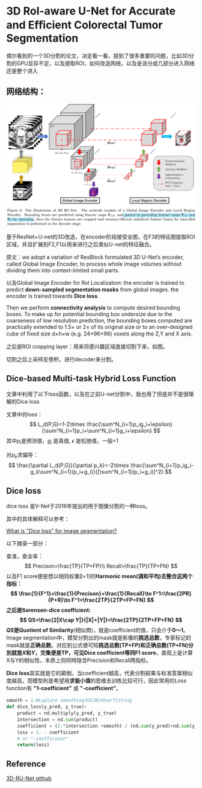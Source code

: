 # 3D RoI-aware U-Net for Accurate and Eﬃcient Colorectal Tumor Segmentation

偶尔看到的一个3D分割的论文，决定看一看，提到了很多重要的问题，比如3D分割的GPU显存不足，以及提取ROI，如何改造网络，以及是该分成几部分进入网络还是整个进入

## 网络结构：

![net](https://github.com/MeerkatX/Tips/blob/master/%E8%AE%BA%E6%96%87%E7%AC%94%E8%AE%B0/imgs/3DRunet1.png)

基于ResNet+U-net的3D改造，在encoder阶段接受全图，在F3的特征图提取ROI区域，并且扩展到F2,F1以用来进行之后类似U-net的特征融合。

原文：we adopt a variation of ResBlock formulated 3D U-Net’s encoder, called Global Image Encoder, to process whole image volumes without dividing them into context-limited small parts. 

以及Global Image Encoder for RoI Localization:  the encoder is trained to predict **down-sampled segmentation masks** from global images.  the encoder is trained towards **Dice loss**.

 Then we perform **connectivity analysis** to compute desired bounding boxes. To make up for potential bounding box undersize due to the coarseness of low resolution prediction, the bounding boxes computed are practically extended to 1.5× or 2× of its original size or to an over-designed cube of ﬁxed size d×h×w (e.g. 24×96×96) voxels along the Z,Y and X axis. 

之后是ROI cropping layer：用来将感兴趣区域直接切割下来，如图。

切割之后上采样反卷积，进行decoder来分割。

## Dice-based Multi-task Hybrid Loss Function

文章中利用了以下loss函数，以及在之前U-net分割中，我也用了但是并不是很理解的Dice loss

文章中的loss：
$$
L_d(P,G)=1-2\times \frac{\sum^N_{i=1}p_ig_i+\epsilon}{\sum^N_{i=1}p_i+\sum^N_{i=1}g_i+\epsilon}
$$
其中$p_i$是预测值，$g_i$ 是真值, $\epsilon$ 是松弛值，一般=1

对$p_k$求偏导：
$$
\frac{\partial L_d(P,G)}{\partial p_k}=-2\times \frac{\sum^N_{i=1}p_ig_i-g_k\sum^N_{i=1}(p_i+g_i)}{[\sum^N_{i=1}(p_i+g_i)]^2}
$$


## Dice loss

dice loss 是V-Net于2016年提出的用于图像分割的一种loss。

其中的具体解释可以参考：

[What is "Dice loss" for image segmentation?](https://dev.to/andys0975/what-is-dice-loss-for-image-segmentation-3p85)

以下摘录一部分：

查准，查全率：
$$
Precison=\frac{TP}{TP+FP}\\
Recall=\frac{TP}{TP+FN}
$$
以及F1 score便是想以相同权重β=1)的**Harmonic mean(调和平均)**去整合这两个指标：
$$
\frac{1}{F^1}=\frac{1}{Precison}+\frac{1}{Recall}\to F^1=\frac{2PR}{P+R}\to F^1=\frac{2TP}{2TP+FP+FN}
$$
之后是Sorensen-dice coefficient:
$$
QS=\frac{2|X\cap Y|}{|X|+|Y|}=\frac{2TP}{2TP+FP+FN}
$$
*QS*是**Quotient of Similarity**(相似商)，就是coefficient的值，只会介于**0～1**。Image segmentation中，模型分割出的mask就是影像的**挑选总数**，专家标记的mask就是**正确总数**。对应到公式便可知**挑选总数(TP+FP)**和**正确总数(TP+FN)**分別就是*X*和*Y*，交集便是TP，可见Dice coefficient等同**F1 score**，直观上是计算X与Y的相似性，本质上则同時隐含Precision和Recall两指标。

**Dice loss**其实就是它的颠倒。当coefficient越高，代表分割結果与标准答案相似度越高，而模型則是希望用**求极小值**的思维去训练比较可行，因此常用的Loss function有 **"1-coefficient"** 或 **"-coefficient"**。

```python
smooth = 1.#Laplace smoothing可以減少Overfitting
def dice_loss(y_pred, y_true):
    product = nd.multiply(y_pred, y_true)
    intersection = nd.sum(product)
    coefficient = (2.*intersection +smooth) / (nd.sum(y_pred)+nd.sum(y_true) +smooth)
    loss = 1. - coefficient
    # or "-coefficient"
    return(loss)
```

## Reference

[3D-RU-Net github](https://github.com/huangyjhust/3D-RU-Net)